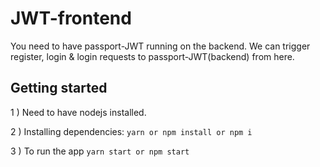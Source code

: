 
# JWT-frontend

You need to have passport-JWT running on the backend. We can trigger register, login & login requests to passport-JWT(backend)
from here.

## Getting started

1 ) Need to have nodejs installed.

2 ) Installing dependencies: `yarn or npm install or npm i`

3 ) To run the app `yarn start or npm start`
